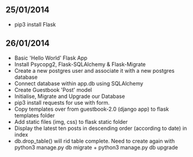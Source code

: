 25/01/2014
----------
- pip3 install Flask

26/01/2014
----------
- Basic 'Hello World' Flask App
- Install Psycopg2, Flask-SQLAlchemy & Flask-Migrate
- Create a new postgres user and associate it with a new postgres database
- Connect database within app.db using SQLAlchemy
- Create Guestbook 'Post' model
- Initialise, Migrate and Upgrade our Database
- pip3 install requests for use with form.
- Copy templates over from guestbook-2.0 (django app) to flask templates folder
- Add static files (img, css) to flask static folder
- Display the latest ten posts in descending order (according to date) in index
- db.drop_table() will rid table complete. Need to create again with python3 manage.py db migrate + python3 manage.py db upgrade
